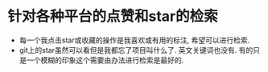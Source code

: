 # 针对各种平台的点赞和star的检索

* 每一个我点击star或收藏的操作是我喜欢或有用的标注, 希望可以进行检索. 
* git上的star虽然可以看但是我都忘了项目叫什么了. 英文关键词也没有. 有的只是一个模糊的印象这个需要由办法进行检索是最好的.
